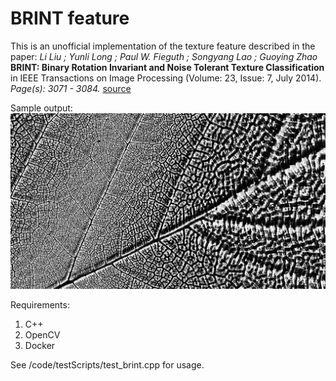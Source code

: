 # BRINT feature
This is an unofficial implementation of the texture feature described in the paper: *Li Liu ; Yunli Long ; Paul W. Fieguth ; Songyang Lao ; Guoying Zhao* **BRINT: Binary Rotation Invariant and Noise Tolerant Texture Classification** in  IEEE Transactions on Image Processing (Volume: 23, Issue: 7, July 2014). *Page(s): 3071 - 3084.*
[source](https://ieeexplore.ieee.org/document/6819021)

Sample output:
![alt text](https://github.com/bhavikngala/BRINT-features/blob/master/results/as_brint_s_r12_n32.jpg)

Requirements:
1. C++
2. OpenCV
3. Docker

See /code/testScripts/test_brint.cpp for usage.
